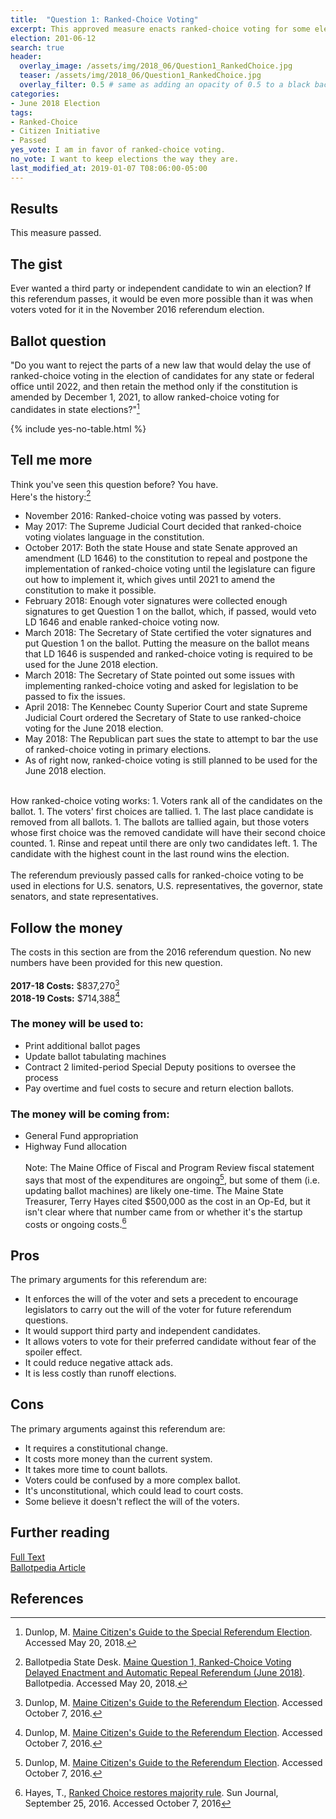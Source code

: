```yaml
---
title:  "Question 1: Ranked-Choice Voting"
excerpt: This approved measure enacts ranked-choice voting for some elections.
election: 201-06-12
search: true
header:
  overlay_image: /assets/img/2018_06/Question1_RankedChoice.jpg
  teaser: /assets/img/2018_06/Question1_RankedChoice.jpg
  overlay_filter: 0.5 # same as adding an opacity of 0.5 to a black background
categories:
- June 2018 Election
tags:
- Ranked-Choice
- Citizen Initiative
- Passed
yes_vote: I am in favor of ranked-choice voting.
no_vote: I want to keep elections the way they are.
last_modified_at: 2019-01-07 T08:06:00-05:00
---
```


## Results
This measure passed.
## The gist
Ever wanted a third party or independent candidate to win an election?  If this referendum passes, it would be even more possible than it was when voters voted for it in the November 2016 referendum election.

## Ballot question
"Do you want to reject the parts of a new law that would delay the use of ranked-choice voting in the election of candidates for any state or federal office until 2022, and then retain the method only if the constitution is amended by December 1, 2021, to allow ranked-choice voting for candidates in state elections?"[^2]

{% include yes-no-table.html %}


## Tell me more
Think you've seen this question before?  You have.
<br>
Here's the history:[^1]

* November 2016: Ranked-choice voting was passed by voters.
* May 2017: The Supreme Judicial Court decided that ranked-choice voting violates language in the constitution.
* October 2017: Both the state House and state Senate approved an amendment (LD 1646) to the constitution to repeal and postpone the implementation of ranked-choice voting until the legislature can figure out how to implement it, which gives until 2021 to amend the constitution to make it possible.
* February 2018: Enough voter signatures were collected enough signatures to get Question 1 on the ballot, which, if passed, would veto LD 1646 and enable ranked-choice voting now.
* March 2018: The Secretary of State certified the voter signatures and put Question 1 on the ballot. Putting the measure on the ballot means that LD 1646 is suspended and ranked-choice voting is required to be used for the June 2018 election.
* March 2018: The Secretary of State pointed out some issues with implementing ranked-choice voting and asked for legislation to be passed to fix the issues.
* April 2018: The Kennebec County Superior Court and state Supreme Judicial Court ordered the Secretary of State to use ranked-choice voting for the June 2018 election.
* May 2018: The Republican part sues the state to attempt to bar the use of ranked-choice voting in primary elections.
* As of right now, ranked-choice voting is still planned to be used for the June 2018 election.

<br>
How ranked-choice voting works:
1. Voters rank all of the candidates on the ballot.
1. The voters' first choices are tallied.
1. The last place candidate is removed from all ballots.
1. The ballots are tallied again, but those voters whose first choice was the removed candidate will have their second choice counted.
1. Rinse and repeat until there are only two candidates left.
1. The candidate with the highest count in the last round wins the election.
<br><br>
The referendum previously passed calls for ranked-choice voting to be used in elections for U.S. senators, U.S. representatives, the governor, state senators, and state representatives.

## Follow the money
The costs in this section are from the 2016 referendum question.  No new numbers have been provided for this new question.
<br><br>**2017-18 Costs:** $837,270[^4]
<br>**2018-19 Costs:** $714,388[^4]

### The money will be used to:
* Print additional ballot pages
* Update ballot tabulating machines
* Contract 2 limited-period Special Deputy positions to oversee the process
* Pay overtime and fuel costs to secure and return election ballots.

### The money will be coming from:
* General Fund appropriation
* Highway Fund allocation
<br><br>
Note: The Maine Office of Fiscal and Program Review fiscal statement says that most of the expenditures are ongoing[^4], but some of them (i.e. updating ballot machines) are likely one-time.  The Maine State Treasurer, Terry Hayes cited $500,000 as the cost in an Op-Ed, but it isn't clear where that number came from or whether it's the startup costs or ongoing costs.[^5]  

## Pros
The primary arguments for this referendum are:

* It enforces the will of the voter and sets a precedent to encourage legislators to carry out the will of the voter for future referendum questions.
* It would support third party and independent candidates.
* It allows voters to vote for their preferred candidate without fear of the spoiler effect.
* It could reduce negative attack ads.
* It is less costly than runoff elections.

## Cons
The primary arguments against this referendum are:
* It requires a constitutional change.
* It costs more money than the current system.
* It takes more time to count ballots.
* Voters could be confused by a more complex ballot.
* It's unconstitutional, which could lead to court costs.
* Some believe it doesn't reflect the will of the voters.

## Further reading
[Full Text](http://www.maine.gov/sos/cec/elec/upcoming/pdf/guide618.pdf)
<br>[Ballotpedia Article](https://ballotpedia.org/Maine_Question_1,_Ranked-Choice_Voting_Delayed_Enactment_and_Automatic_Repeal_Referendum_(June_2018))

## References
[^1]: Ballotpedia State Desk. [Maine Question 1, Ranked-Choice Voting Delayed Enactment and Automatic Repeal Referendum (June 2018)](https://ballotpedia.org/Maine_Question_1,_Ranked-Choice_Voting_Delayed_Enactment_and_Automatic_Repeal_Referendum_(June_2018)). Ballotpedia.  Accessed May 20, 2018.

[^2]: Dunlop, M. [Maine Citizen's Guide to the Special Referendum Election](http://www.maine.gov/sos/cec/elec/upcoming/pdf/guide618.pdf).  Accessed May 20, 2018.

[^3]: Ballotpedia State Desk, [Maine Ranked Choice Voting Initiative, Question 5 (2016)](https://ballotpedia.org/Maine_Ranked_Choice_Voting_Initiative,_Question_5_(2016)). Ballotpedia.  Accessed October 7, 2016.

[^4]: Dunlop, M. [Maine Citizen's Guide to the Referendum Election](http://www.state.me.us/sos/cec/elec/upcoming/citizensguide2016.pdf). Accessed October 7, 2016.

[^5]: Hayes, T., [Ranked Choice restores majority rule](http://www.sunjournal.com/news/columns-analysis/2016/09/25/ranked-choice-restores-majority-rule/1997089).  Sun Journal, September 25, 2016.  Accessed October 7, 2016

